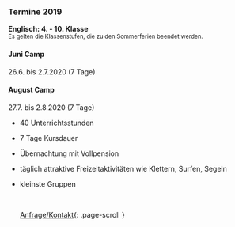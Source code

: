 ### Termine 2019

**Englisch: 4. - 10. Klasse**<br>
<small>Es gelten die Klassenstufen, die zu den Sommerferien beendet werden.</small>

#### Juni Camp

26.6. bis 2.7.2020 (7 Tage)

#### August Camp

27.7. bis 2.8.2020 (7 Tage)



+ 40 Unterrichtsstunden

+ 7 Tage Kursdauer

+ Übernachtung mit Vollpension

+ täglich attraktive Freizeitaktivitäten wie Klettern, Surfen, Segeln

+ kleinste Gruppen

  ​

   [Anfrage/Kontakt](#contact){: .page-scroll }
